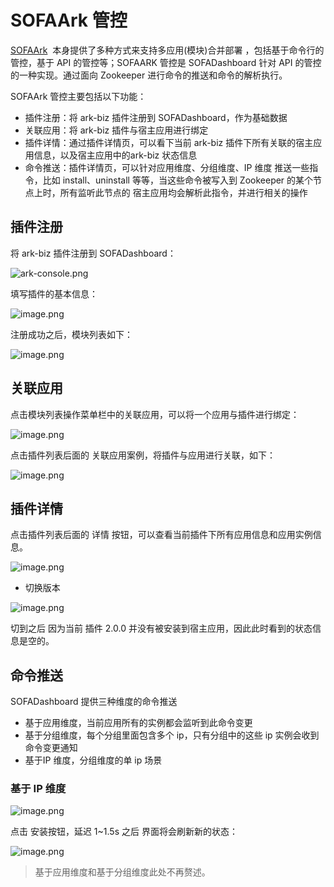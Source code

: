 # SOFAArk 管控

[SOFAArk](https://www.sofastack.tech/sofa-boot/docs/sofa-ark-readme)  本身提供了多种方式来支持多应用(模块)合并部署 ，包括基于命令行的管控，基于 API 的管控等；SOFAARK 管控是 SOFADashboard 针对 API 的管控的一种实现。通过面向 Zookeeper 进行命令的推送和命令的解析执行。

SOFAArk 管控主要包括以下功能：

* 插件注册：将 ark-biz 插件注册到 SOFADashboard，作为基础数据
* 关联应用：将 ark-biz 插件与宿主应用进行绑定
* 插件详情：通过插件详情页，可以看下当前 ark-biz 插件下所有关联的宿主应用信息，以及宿主应用中的ark-biz 状态信息
* 命令推送：插件详情页，可以针对应用维度、分组维度、IP 维度 推送一些指令，比如 install、uninstall 等等，当这些命令被写入到 Zookeeper 的某个节点上时，所有监听此节点的 宿主应用均会解析此指令，并进行相关的操作

## 插件注册

将 ark-biz 插件注册到 SOFADashboard：

![ark-console.png](https://gw.alipayobjects.com/mdn/sofastack/afts/img/A*xD_oSK6yq4AAAAAAAAAAAABjARQnAQ)

填写插件的基本信息：

![image.png](https://gw.alipayobjects.com/mdn/sofastack/afts/img/A*DsGNQau9wKQAAAAAAAAAAABjARQnAQ)

注册成功之后，模块列表如下：

![image.png](https://gw.alipayobjects.com/mdn/sofastack/afts/img/A*3PnhQ7fqXAwAAAAAAAAAAABjARQnAQ)

## 关联应用

点击模块列表操作菜单栏中的关联应用，可以将一个应用与插件进行绑定：

![image.png](https://gw.alipayobjects.com/mdn/sofastack/afts/img/A*Xh6yQ7-txaIAAAAAAAAAAABjARQnAQ)

点击插件列表后面的 关联应用案例，将插件与应用进行关联，如下：

![image.png](https://gw.alipayobjects.com/mdn/sofastack/afts/img/A*tnc-S7bSXOUAAAAAAAAAAABjARQnAQ)

## 插件详情

点击插件列表后面的 详情 按钮，可以查看当前插件下所有应用信息和应用实例信息。

![image.png](https://gw.alipayobjects.com/mdn/sofastack/afts/img/A*f357QKsZ0VcAAAAAAAAAAABjARQnAQ)

* 切换版本

![image.png](https://gw.alipayobjects.com/mdn/sofastack/afts/img/A*uPxlSqAN17EAAAAAAAAAAABjARQnAQ)

切到之后 因为当前 插件 2.0.0 并没有被安装到宿主应用，因此此时看到的状态信息是空的。

## 命令推送

SOFADashboard 提供三种维度的命令推送

* 基于应用维度，当前应用所有的实例都会监听到此命令变更
* 基于分组维度，每个分组里面包含多个 ip，只有分组中的这些 ip 实例会收到命令变更通知
* 基于IP 维度，分组维度的单 ip 场景

### 基于 IP 维度

![image.png](https://gw.alipayobjects.com/mdn/sofastack/afts/img/A*WDLxSqWYvzEAAAAAAAAAAABjARQnAQ)

点击 安装按钮，延迟 1~1.5s 之后 界面将会刷新新的状态：

![image.png](https://gw.alipayobjects.com/mdn/sofastack/afts/img/A*yDJEQJHJTDsAAAAAAAAAAABjARQnAQ)

> 基于应用维度和基于分组维度此处不再赘述。

